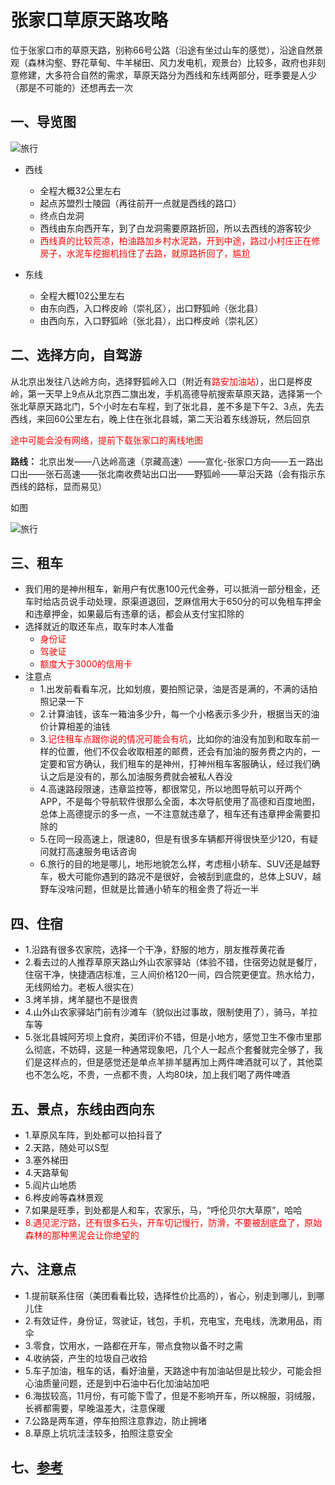 # 张家口草原天路攻略

位于张家口市的草原天路，别称66号公路（沿途有坐过山车的感觉），沿途自然景观（森林沟壑、野花草甸、牛羊梯田、风力发电机，观景台）比较多，政府也非刻意修建，大多符合自然的需求，草原天路分为西线和东线两部分，旺季要是人少（那是不可能的）还想再去一次

## 一、导览图

![旅行](/life/travelling/caoyuantianlu1.png)
- 西线
    - 全程大概32公里左右
    - 起点苏盟烈士陵园（再往前开一点就是西线的路口）
    - 终点白龙洞
    - 西线由东向西开车，到了白龙洞需要原路折回，所以去西线的游客较少
    - <font color=red>西线真的比较荒凉，柏油路加乡村水泥路，开到中途，路过小村庄正在修房子，水泥车挖掘机挡住了去路，就原路折回了，尴尬</font>

- 东线
    - 全程大概102公里左右
    - 由东向西，入口桦皮岭（崇礼区），出口野狐岭（张北县）
    - 由西向东，入口野狐岭（张北县），出口桦皮岭（崇礼区）

## 二、选择方向，自驾游
从北京出发往八达岭方向，选择野狐岭入口（附近有<font color=red>路安加油站</font>），出口是桦皮岭，第一天早上9点从北京西二旗出发，手机高德导航搜索草原天路，选择第一个张北草原天路北门，5个小时左右车程，到了张北县，差不多是下午2、3点，先去西线，来回60公里左右，晚上住在张北县城，第二天沿着东线游玩，然后回京


<font color=red>途中可能会没有网络，提前下载张家口的离线地图</font>

**路线：**
北京出发——八达岭高速（京藏高速）——宣化-张家口方向——五一路出口出——张石高速——张北南收费站出口出——野狐岭——草沿天路（会有指示东西线的路标，显而易见）

如图

![旅行](/life/travelling/caoyuan2.jpg)

## 三、租车
- 我们用的是神州租车，新用户有优惠100元代金券，可以抵消一部分租金，还车时给店员说手动处理，原渠道退回，芝麻信用大于650分的可以免租车押金和违章押金，如果最后有违章的话，都会从支付宝扣除的
- 选择就近的取还车点，取车时本人准备
    - <font color=red>身份证</font>
    - <font color=red>驾驶证</font>
    - <font color=red>额度大于3000的信用卡</font>
- 注意点
    - 1.出发前看看车况，比如划痕，要拍照记录，油是否是满的，不满的话拍照记录一下
    - 2.计算油钱，该车一箱油多少升，每一个小格表示多少升，根据当天的油价计算相差的油钱
    - 3.<font color=red>记住租车点跟你说的情况可能会有坑</font>，比如你的油没有加到和取车前一样的位置，他们不仅会收取相差的邮费，还会有加油的服务费之内的，一定要和官方确认，我们租车的是神州，打神州租车客服确认，经过我们确认之后是没有的，那么加油服务费就会被私人吞没
    - 4.高速路段限速，违章监控等，都很常见，所以地图导航可以开两个APP，不是每个导航软件很那么全面，本次导航使用了高德和百度地图，总体上高德提示的多一点，一不注意就违章了，租车还有违章押金需要扣除的
    - 5.在同一段高速上，限速80，但是有很多车辆都开得很快至少120，有疑问就打高速服务电话咨询
    - 6.旅行的目的地是哪儿，地形地貌怎么样，考虑租小轿车、SUV还是越野车，极大可能你遇到的路况不是很好，会被刮到底盘的，总体上SUV，越野车没啥问题，但就是比普通小轿车的租金贵了将近一半

## 四、住宿
- 1.沿路有很多农家院，选择一个干净，舒服的地方，朋友推荐黄花香
- 2.看去过的人推荐草原天路山外山农家驿站（体验不错，住宿旁边就是餐厅，住宿干净，快捷酒店标准，三人间价格120一间，四合院更便宜。热水给力，无线网给力。老板人很实在）
- 3.烤羊排，烤羊腿也不是很贵
- 4.山外山农家驿站门前有沙滩车（貌似出过事故，限制使用了），骑马，羊拉车等
- 5.张北县城阿芳坝上食府，美团评价不错，但是小地方，感觉卫生不像市里那么彻底，不妨碍，这是一种通常现象吧，几个人一起点个套餐就完全够了，我们是这样点的，但是感觉还是单点羊排羊腿再加上两件啤酒就可以了，其他菜也不怎么吃，不贵，一点都不贵，人均80块，加上我们喝了两件啤酒

## 五、景点，东线由西向东
- 1.草原风车阵，到处都可以拍抖音了
- 2.天路，随处可以S型
- 3.塞外梯田
- 4.天路草甸
- 5.阎片山地质
- 6.桦皮岭等森林景观
- 7.如果是旺季，到处都是人和车，农家乐，马，“呼伦贝尔大草原”，哈哈
- <font color=red>8.遇见泥泞路，还有很多石头，开车切记慢行，防滑，不要被刮底盘了，原始森林的那种黑泥会让你绝望的</font>

## 六、注意点
- 1.提前联系住宿（美团看看比较，选择性价比高的），省心，别走到哪儿，到哪儿住
- 2.有效证件，身份证，驾驶证，钱包，手机，充电宝，充电线，洗漱用品，雨伞
- 3.零食，饮用水，一路都在开车，带点食物以备不时之需
- 4.收纳袋，产生的垃圾自己收拾
- 5.车子加油，租车的话，看好油量，天路途中有加油站但是比较少，可能会担心油质量问题，还是到中石油中石化加油站加吧
- 6.海拔较高，11月份，有可能下雪了，但是不影响开车，所以棉服，羽绒服，长裤都需要，早晚温差大，注意保暖
- 7.公路是两车道，停车拍照注意靠边，防止拥堵
- 8.草原上坑坑洼洼较多，拍照注意安全

## 七、[参考](http://www.mafengwo.cn/i/9332821.html?static_url=true)